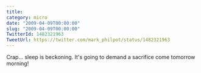 ```yaml
---
title: 
category: micro
date: "2009-04-09T00:00:00"
slug: "2009-04-09T00:00:00"
TwitterId: 1482321963
TweetUrl: https://twitter.com/mark_philpot/status/1482321963
---
```


Crap... sleep is beckoning. It's going to demand a sacrifice come tomorrow
morning!
